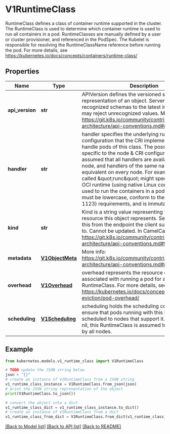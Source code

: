 # V1RuntimeClass

RuntimeClass defines a class of container runtime supported in the cluster. The RuntimeClass is used to determine which container runtime is used to run all containers in a pod. RuntimeClasses are manually defined by a user or cluster provisioner, and referenced in the PodSpec. The Kubelet is responsible for resolving the RuntimeClassName reference before running the pod.  For more details, see https://kubernetes.io/docs/concepts/containers/runtime-class/

## Properties

Name | Type | Description | Notes
------------ | ------------- | ------------- | -------------
**api_version** | **str** | APIVersion defines the versioned schema of this representation of an object. Servers should convert recognized schemas to the latest internal value, and may reject unrecognized values. More info: https://git.k8s.io/community/contributors/devel/sig-architecture/api-conventions.md#resources | [optional] 
**handler** | **str** | handler specifies the underlying runtime and configuration that the CRI implementation will use to handle pods of this class. The possible values are specific to the node &amp; CRI configuration.  It is assumed that all handlers are available on every node, and handlers of the same name are equivalent on every node. For example, a handler called \&quot;runc\&quot; might specify that the runc OCI runtime (using native Linux containers) will be used to run the containers in a pod. The Handler must be lowercase, conform to the DNS Label (RFC 1123) requirements, and is immutable. | [default to '']
**kind** | **str** | Kind is a string value representing the REST resource this object represents. Servers may infer this from the endpoint the client submits requests to. Cannot be updated. In CamelCase. More info: https://git.k8s.io/community/contributors/devel/sig-architecture/api-conventions.md#types-kinds | [optional] 
**metadata** | [**V1ObjectMeta**](V1ObjectMeta.md) | More info: https://git.k8s.io/community/contributors/devel/sig-architecture/api-conventions.md#metadata | [optional] 
**overhead** | [**V1Overhead**](V1Overhead.md) | overhead represents the resource overhead associated with running a pod for a given RuntimeClass. For more details, see  https://kubernetes.io/docs/concepts/scheduling-eviction/pod-overhead/ | [optional] 
**scheduling** | [**V1Scheduling**](V1Scheduling.md) | scheduling holds the scheduling constraints to ensure that pods running with this RuntimeClass are scheduled to nodes that support it. If scheduling is nil, this RuntimeClass is assumed to be supported by all nodes. | [optional] 

## Example

```python
from kubernetes.models.v1_runtime_class import V1RuntimeClass

# TODO update the JSON string below
json = "{}"
# create an instance of V1RuntimeClass from a JSON string
v1_runtime_class_instance = V1RuntimeClass.from_json(json)
# print the JSON string representation of the object
print(V1RuntimeClass.to_json())

# convert the object into a dict
v1_runtime_class_dict = v1_runtime_class_instance.to_dict()
# create an instance of V1RuntimeClass from a dict
v1_runtime_class_from_dict = V1RuntimeClass.from_dict(v1_runtime_class_dict)
```
[[Back to Model list]](../README.md#documentation-for-models) [[Back to API list]](../README.md#documentation-for-api-endpoints) [[Back to README]](../README.md)


